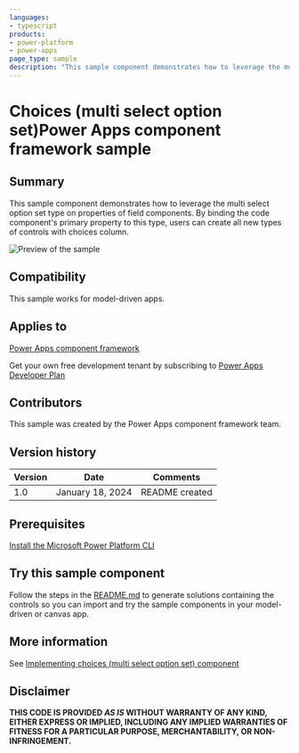 ```yaml
---
languages:
- typescript
products:
- power-platform
- power-apps
page_type: sample
description: "This sample component demonstrates how to leverage the multi select option set type on properties of field components. By binding the code component's primary property to this type, users can create all new types of controls with choices column."
---
```

# Choices (multi select option set)Power Apps component framework sample

## Summary

This sample component demonstrates how to leverage the multi select option set type on properties of field components. By binding the code component's primary property to this type, users can create all new types of controls with choices column.


![Preview of the sample](https://learn.microsoft.com/power-apps/developer/component-framework/media/multi-select-option-set-control.png)

## Compatibility

This sample works for model-driven apps.

## Applies to

[Power Apps component framework](https://learn.microsoft.com/power-apps/developer/component-framework/overview)

Get your own free development tenant by subscribing to [Power Apps Developer Plan](https://learn.microsoft.com/power-platform/developer/plan)

## Contributors

This sample was created by the Power Apps component framework team.

## Version history

Version|Date|Comments
-------|----|--------
1.0|January 18, 2024|README created

## Prerequisites

[Install the Microsoft Power Platform CLI](https://learn.microsoft.com/power-platform/developer/cli/introduction)

## Try this sample component

Follow the steps in the [README.md](../README.md) to generate solutions containing the controls so you can import and try the sample components in your model-driven or canvas app.

## More information

See [Implementing choices (multi select option set) component](https://learn.microsoft.com/power-apps/developer/component-framework/sample-controls/multi-select-option-set-control)

## Disclaimer

**THIS CODE IS PROVIDED *AS IS* WITHOUT WARRANTY OF ANY KIND, EITHER EXPRESS OR IMPLIED, INCLUDING ANY IMPLIED WARRANTIES OF FITNESS FOR A PARTICULAR PURPOSE, MERCHANTABILITY, OR NON-INFRINGEMENT.**